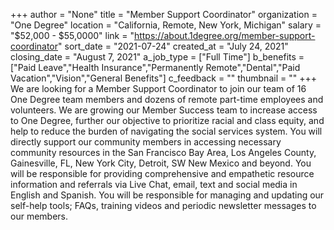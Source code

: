 +++
author = "None"
title = "Member Support Coordinator"
organization = "One Degree"
location = "California, Remote, New York, Michigan"
salary = "$52,000 - $55,0000"
link = "https://about.1degree.org/member-support-coordinator"
sort_date = "2021-07-24"
created_at = "July 24, 2021"
closing_date = "August 7, 2021"
a_job_type = ["Full Time"]
b_benefits = ["Paid Leave","Health Insurance","Permanently Remote","Dental","Paid Vacation","Vision","General Benefits"]
c_feedback = ""
thumbnail = ""
+++
We are looking for a Member Support Coordinator to join our team of 16 One Degree team members and dozens of remote part-time employees and volunteers. We are growing our Member Success team to increase access to One Degree, further our objective to prioritize racial and class equity, and help to reduce the burden of navigating the social services system. 
You will directly support our community members in accessing necessary community resources in the San Francisco Bay Area, Los Angeles County, Gainesville, FL, New York City, Detroit, SW New Mexico and beyond. You will be responsible for providing comprehensive and empathetic resource information and referrals via Live Chat, email, text and social media in English and Spanish. You will be responsible for managing and updating our self-help tools; FAQs, training videos and periodic newsletter messages to our members. 